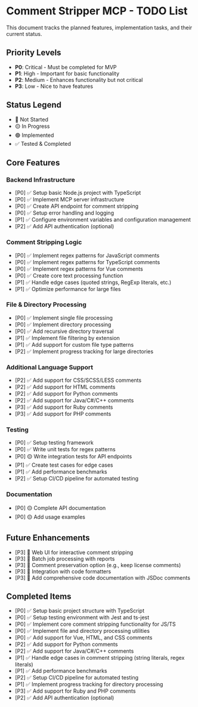 # Comment Stripper MCP - TODO List

This document tracks the planned features, implementation tasks, and their current status.

## Priority Levels
- **P0**: Critical - Must be completed for MVP
- **P1**: High - Important for basic functionality
- **P2**: Medium - Enhances functionality but not critical
- **P3**: Low - Nice to have features

## Status Legend
- 🔴 Not Started
- 🟡 In Progress
- 🟢 Implemented
- ✅ Tested & Completed

## Core Features

### Backend Infrastructure
- [P0] ✅ Setup basic Node.js project with TypeScript
- [P0] ✅ Implement MCP server infrastructure
- [P0] ✅ Create API endpoint for comment stripping
- [P0] ✅ Setup error handling and logging
- [P1] ✅ Configure environment variables and configuration management
- [P2] ✅ Add API authentication (optional)

### Comment Stripping Logic
- [P0] ✅ Implement regex patterns for JavaScript comments
- [P0] ✅ Implement regex patterns for TypeScript comments
- [P0] ✅ Implement regex patterns for Vue comments
- [P0] ✅ Create core text processing function
- [P1] ✅ Handle edge cases (quoted strings, RegExp literals, etc.)
- [P1] ✅ Optimize performance for large files

### File & Directory Processing
- [P0] ✅ Implement single file processing
- [P0] ✅ Implement directory processing
- [P0] ✅ Add recursive directory traversal
- [P1] ✅ Implement file filtering by extension
- [P1] ✅ Add support for custom file type patterns
- [P2] ✅ Implement progress tracking for large directories

### Additional Language Support
- [P2] ✅ Add support for CSS/SCSS/LESS comments
- [P2] ✅ Add support for HTML comments
- [P2] ✅ Add support for Python comments
- [P2] ✅ Add support for Java/C#/C++ comments
- [P3] ✅ Add support for Ruby comments
- [P3] ✅ Add support for PHP comments

### Testing
- [P0] ✅ Setup testing framework
- [P0] ✅ Write unit tests for regex patterns
- [P0] 🟡 Write integration tests for API endpoints
- [P1] ✅ Create test cases for edge cases
- [P1] ✅ Add performance benchmarks
- [P2] ✅ Setup CI/CD pipeline for automated testing

### Documentation
- [P0] 🟡 Complete API documentation
- [P0] 🟡 Add usage examples

## Future Enhancements
- [P3] 🔴 Web UI for interactive comment stripping
- [P3] 🔴 Batch job processing with reports
- [P3] 🔴 Comment preservation option (e.g., keep license comments)
- [P3] 🔴 Integration with code formatters
- [P3] 🔴 Add comprehensive code documentation with JSDoc comments

## Completed Items
- [P0] ✅ Setup basic project structure with TypeScript
- [P0] ✅ Setup testing environment with Jest and ts-jest
- [P0] ✅ Implement core comment stripping functionality for JS/TS
- [P0] ✅ Implement file and directory processing utilities
- [P0] ✅ Add support for Vue, HTML, and CSS comments
- [P2] ✅ Add support for Python comments
- [P2] ✅ Add support for Java/C#/C++ comments
- [P1] ✅ Handle edge cases in comment stripping (string literals, regex literals)
- [P1] ✅ Add performance benchmarks
- [P2] ✅ Setup CI/CD pipeline for automated testing
- [P1] ✅ Implement progress tracking for directory processing
- [P3] ✅ Add support for Ruby and PHP comments
- [P2] ✅ Add API authentication (optional)